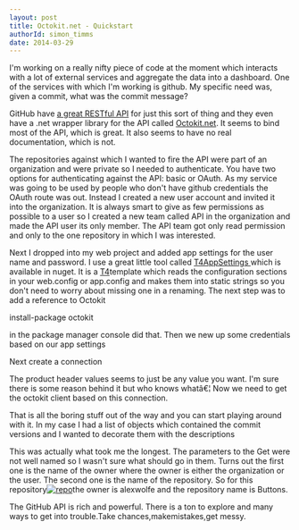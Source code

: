 ```yaml
---
layout: post
title: Octokit.net - Quickstart
authorId: simon_timms
date: 2014-03-29
---
```


I'm working on a really nifty piece of code at the moment which interacts with a lot of external services and aggregate the data into a dashboard. One of the services with which I'm working is github. My specific need was, given a commit, what was the commit message?

GitHub have [a great RESTful API](http://developer.github.com/v3/) for just this sort of thing and they even have a .net wrapper library for the API called [Octokit.net](https://github.com/octokit/octokit.net). It seems to bind most of the API, which is great. It also seems to have no real documentation, which is not.

The repositories against which I wanted to fire the API were part of an organization and were private so I needed to authenticate. You have two options for authenticating against the API: basic or OAuth. As my service was going to be used by people who don't have github credentials the OAuth route was out. Instead I created a new user account and invited it into the organization. It is always smart to give as few permissions as possible to a user so I created a new team called API in the organization and made the API user its only member. The API team got only read permission and only to the one repository in which I was interested.

Next I dropped into my web project and added app settings for the user name and password. I use a great little tool called [T4AppSettings ](https://github.com/motowilliams/T4-AppSettings)which is available in nuget. It is a [T4](http://www.hanselman.com/blog/T4TextTemplateTransformationToolkitCodeGenerationBestKeptVisualStudioSecret.aspx)template which reads the configuration sections in your web.config or app.config and makes them into static strings so you don't need to worry about missing one in a renaming. The next step was to add a reference to Octokit

install-package octokit

in the package manager console did that. Then we new up some credentials based on our app settings

<script src='https://gist.github.com/stimms/9815797.js'></script>

Next create a connection

<script src='https://gist.github.com/stimms/9815842.js'></script>

The product header values seems to just be any value you want. I'm sure there is some reason behind it but who knows whatâ€¦ Now we need to get the octokit client based on this connection.

<script src='https://gist.github.com/stimms/9815882.js'></script>

That is all the boring stuff out of the way and you can start playing around with it. In my case I had a list of objects which contained the commit versions and I wanted to decorate them with the descriptions

<script src='https://gist.github.com/stimms/9815954.js'></script>

This was actually what took me the longest. The parameters to the Get were not well named so I wasn't sure what should go in them. Turns out the first one is the name of the owner where the owner is either the organization or the user. The second one is the name of the repository. So for this repository[![repo](http://stimms.files.wordpress.com/2014/03/repo.jpg)](http://stimms.files.wordpress.com/2014/03/repo.jpg)the owner is alexwolfe and the repository name is Buttons.

The GitHub API is rich and powerful. There is a ton to explore and many ways to get into trouble.Take chances,makemistakes,get messy.





